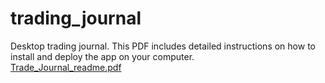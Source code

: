 # trading_journal
Desktop trading journal.
This PDF includes detailed instructions on how to install and deploy the app on your computer.  
[Trade_Journal_readme.pdf](https://github.com/user-attachments/files/22376835/Trade_Journal_readme.pdf)
